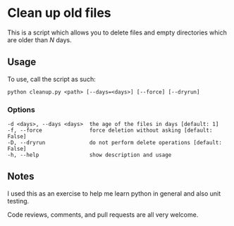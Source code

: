 # Clean up old files

This is a script which allows you to delete files and empty directories which are older than *N* days.

## Usage

To use, call the script as such:

    python cleanup.py <path> [--days=<days>] [--force] [--dryrun]

### Options

    -d <days>, --days <days>  the age of the files in days [default: 1]
    -f, --force               force deletion without asking [default: False]
    -D, --dryrun              do not perform delete operations [default: False]
    -h, --help                show description and usage

## Notes

I used this as an exercise to help me learn python in general and also unit testing.

Code reviews, comments, and pull requests are all very welcome.
